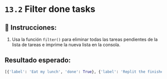 # `13.2` Filter done tasks

## 📝 Instrucciones:

1. Usa la función `filter()` para eliminar todas las tareas pendientes de la lista de tareas e imprime la nueva lista en la consola.

## Resultado esperado:

```py
[{'label': 'Eat my lunch', 'done': True}, {'label': 'Replit the finishes', 'done': True}, {'label': 'Read a book', 'done': True}]
```